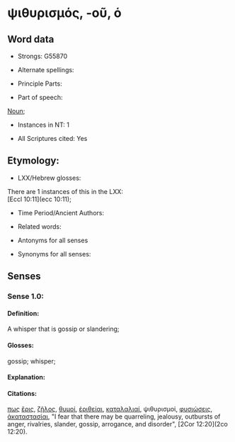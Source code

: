 # ψιθυρισμός, -οῦ, ὁ

<!-- Status: S2=NeedsFinalCheck -->
<!-- Lexica used for edits:  BDAG, FFM, LN, A-S -->

## Word data

* Strongs: G55870

* Alternate spellings:

* Principle Parts: 

* Part of speech: 

[Noun](http://ugg.readthedocs.io/en/latest/noun.html); 

* Instances in NT: 1

* All Scriptures cited: Yes

## Etymology: 

* LXX/Hebrew glosses: 

There are 1 instances of this in the LXX:   
[Eccl 10:11](ecc 10:11); 
    
* Time Period/Ancient Authors: 

* Related words: 

* Antonyms for all senses

* Synonyms for all senses: 

## Senses 

### Sense  1.0: 

#### Definition: 

A whisper that is gossip or slandering;

#### Glosses: 

gossip; whisper;

#### Explanation: 

#### Citations: 

[πως](../G44590/01.md) [ἔρις](../G20540/01.md), [ζῆλος](../G22050/01.md), [θυμοί](../G23720/01.md), [ἐριθείαι](../G20520/01.md), [καταλαλιαί](../G26360/01.md), ψιθυρισμοί, [φυσιώσεις](../G54500/01.md), [ἀκαταστασίαι](../G01810/01.md), "I fear that there may be quarreling, jealousy, outbursts of anger, rivalries, slander, gossip, arrogance, and disorder", [2Cor 12:20](2co 12:20). 

